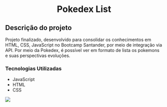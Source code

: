 <h1 align="center"> Pokedex List </h1>

<h2> Descrição do projeto </h2> 
<p> Projeto finalizado, desenvolvido para consolidar os conhecimentos em HTML, CSS, JavaScript no Bootcamp Santander, por meio de integração via API. Por meio da Pokedex, é possível ver em formato de lista os pokemons e suas perspectivas evoluções.
</p2>

<h3> Tecnologias Utilizadas </h3>
<ul>
  <li>JavaScript</li>
  <li>HTML</li>
  <li>CSS</li>
</ul>

<img src= "https://img.shields.io/badge/Status-Completed-green"/>